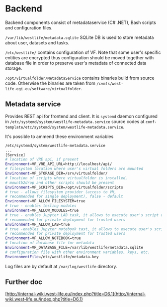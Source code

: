 # Backend

Backend components consist of metadataservice \(C\# .NET\), Bash scripts and configuration files.

`/var/lib/westlife/metadata.sqlite` SQLite DB is used to store metadata about user, datasets and tasks.

`/etc/westlife/` contains configuration of VF. Note that some user's specific entities are encrypted thus configuration should be moved together with database file in order to preserve user's metadata of connected data storage.

`/opt/virtualfolder/MetadataService` contains binaries build from source code. Otherwise the binaries are taken from `/cvmfs/west-life.egi.eu/software/virtualfolder`.

## Metadata service

Provides REST api for frontend and client. It is `systemd` daemon configured in `/etc/systemd/system/westlife-metadata.service` source codes at `conf-template/etc/systemd/system/westlife-metadata.service`.

It's possible to ammend these environment variables

```bash
/etc/systemd/system/westlife-metadata.service
...
[Service]
# location of VRE api, if present
Environment=VF_VRE_API_URL=http://localhost/api/ 
# filesystem location where user's virtual folders are mounted 
Environment=VF_STORAGE_DIR=/srv/virtualfolder/    
# location of scripts where virtualfolder is installed, 
# mountb2drop and other scripts should be present
Environment=VF_SCRIPTS_DIR=/opt/virtualfolder/scripts
# true - allows filesystem provider (access to VM, 
# recommended for single deployment), false - default  
Environment=VF_ALLOW_FILESYSTEM=true
# true - enables testing modules              
Environment=VF_ALLOW_MODULES=true                
# true - enables Jupyter LAB task, it allows to execute user's script on VM
# recommended for private deployment for trusted users
Environment=VF_ALLOW_LAB=true                    
# true -enables Jupyter notebook tast, it allows to execute user's script on VM
# recommended for private deployment for trusted users
Environment=VF_ALLOW_NOTEBOOK=true               
# location of database file for metadata
Environment=VF_DATABASE_FILE=/var/lib/westlife/metadata.sqlite
# configuration file with other environment variables, keys, etc. 
EnvironmentFile=/etc/westlife/metadata.key
```

Log files are by default at `/var/log/westlife` directory.

## Further doc

[http://internal-wiki.west-life.eu/index.php?title=D6.1](http://internal-wiki.west-life.eu/index.php?title=D6.1)

